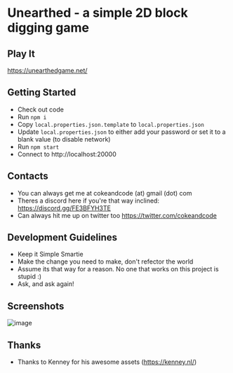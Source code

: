 # Unearthed - a simple 2D block digging game

## Play It

https://unearthedgame.net/

## Getting Started

- Check out code
- Run `npm i`
- Copy `local.properties.json.template` to `local.properties.json`
- Update `local.properties.json` to either add your password or set it to a blank value (to disable network)
- Run `npm start`
- Connect to http://localhost:20000

## Contacts

- You can always get me at cokeandcode (at) gmail (dot) com
- Theres a discord here if you're that way inclined: https://discord.gg/FE3BFYH3TE
- Can always hit me up on twitter too https://twitter.com/cokeandcode
  
## Development Guidelines

- Keep it Simple Smartie
- Make the change you need to make, don't refector the world
- Assume its that way for a reason. No one that works on this project is stupid :)
- Ask, and ask again!
  
## Screenshots

![image](https://github.com/kevglass/unearthed/assets/3787210/8021ee35-4f76-439a-b42c-138f0300c8fd)

## Thanks 

- Thanks to Kenney for his awesome assets (https://kenney.nl/)
